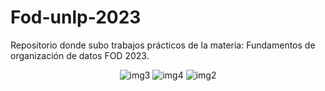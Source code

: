 # Fod-unlp-2023
Repositorio donde subo trabajos prácticos de la materia: Fundamentos de organización de datos FOD 2023.
<p align="center">
    <img src= "https://i.postimg.cc/Gp7gDHMf/3.jpg" alt = "img3"/>
    <img src= "https://i.postimg.cc/RFJdnGJ3/4.jpg" alt = "img4"/>
    <img src= "https://i.postimg.cc/YqR60TDn/2.jpg" alt = "img2"/>
</p>
